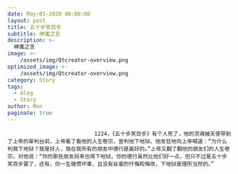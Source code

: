 ```yaml
---
date: May-01-2020 00:00:00
layout: post
title: 五十步笑百步
subtitle: 神寓之言
description: >-
  神寓之言
image: >-
    /assets/img/Qtcreator-overview.png
optimized_image: >-
    /assets/img/Qtcreator-overview.png
category: Story
tags:
  - blog
  - Story
author: Ron
paginate: true
---
```


							　　1224，《五十步笑百步》有个人死了，他的灵魂被天使带到了上帝的审判台前，上帝看了看他的人生卷宗，宣判他下地狱。他发狂地向上帝喊道：“为什么判我下地狱？我是好人，我在我所有的朋友中德行是最好的。”上帝又翻了翻他的朋友们的人生卷宗，对他说：“你的那些朋友将来也得下地狱，你的德行虽然比他们好一点，但只不过是五十步笑百步罢了，还有，你一生做惯坏事，且没有丝毫的忏悔和悔改，下地狱是理所当然的。”
							
							
						